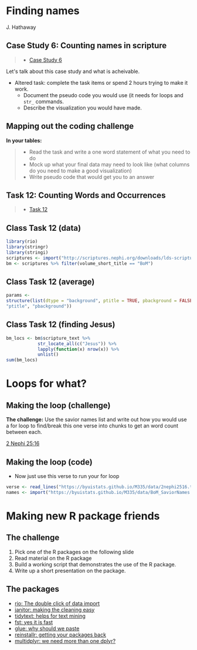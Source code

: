 # Finding names
J. Hathaway  




## Case Study 6: Counting names in scripture
> - [Case Study 6](https://byuistats.github.io/M335/weekly_projects/cs06_details.html)

Let's talk about this case study and what is acheivable.

* Altered task: complete the task items or spend 2 hours trying to make it work.
    * Document the pseudo code you would use (it needs for loops and `str_` commands.
    * Describe the visualization you would have made.

## Mapping out the coding challenge

**In your tables:**

> - Read the task and write a one word statement of what you need to do
> - Mock up what your final data may need to look like (what columns do you need to make a good visualization)
> - Write pseudo code that would get you to an answer




## Task 12: Counting Words and Occurrences
> - [Task 12](https://byuistats.github.io/M335/class_tasks/task12_details.html)

## Class Task 12 (data)


```r
library(rio)
library(stringr)
library(stringi)
scriptures <- import("http://scriptures.nephi.org/downloads/lds-scriptures.csv.zip")
bm <- scriptures %>% filter(volume_short_title == "BoM")
```

## Class Task 12 (average)


```r
params <-
structure(list(dtype = "background", ptitle = TRUE, pbackground = FALSE), .Names = c("dtype", 
"ptitle", "pbackground"))
```

## Class Task 12 (finding Jesus)



```r
bm_locs <- bm$scripture_text %>% 
            str_locate_all(c("Jesus")) %>% 
            lapply(function(x) nrow(x)) %>%
            unlist()
sum(bm_locs)
```

# Loops for what?

## Making the loop (challenge)

**The challenge:**  Use the savior names list and write out how you would use a for loop to find/break this one verse into chunks to get an word count between each.

[2 Nephi 25:16](https://www.lds.org/scriptures/bofm/2-ne/25.16)

## Making the loop (code)

 * Now just use this verse to run your for loop


```r
verse <- read_lines("https://byuistats.github.io/M335/data/2nephi2516.txt")
names <- import("https://byuistats.github.io/M335/data/BoM_SaviorNames.rds")
```


# Making new R package friends

## The challenge

1. Pick one of the R packages on the following slide
2. Read material on the R package
3. Build a working script that demonstrates the use of the R package.
4. Write up a short presentation on the package.

## The packages

- [rio: The double click of data import](https://cran.r-project.org/web/packages/rio/vignettes/rio.html#data_import)
- [janitor: making the cleaning easy](https://github.com/sfirke/janitor)
- [tidytext: helps for text mining](https://github.com/juliasilge/tidytext)
- [fst: yes it is fast](http://www.fstpackage.org/)
- [glue: why should we paste](https://github.com/tidyverse/glue)
- [reinstallr: getting your packages back](https://github.com/calligross/reinstallr)
- [multidplyr: we need more than one dplyr?](http://www.business-science.io/code-tools/2016/12/18/multidplyr.html)


